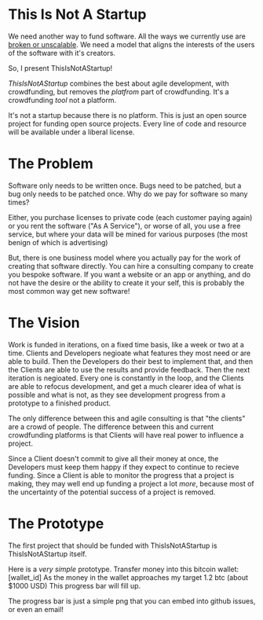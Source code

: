 
# This Is Not A Startup

We need another way to fund software. All the ways we currently use are
[broken or unscalable](./economics-of-software.md). We need a model that
aligns the interests of the users of the software with it's creators.

So, I present ThisIsNotAStartup!

_ThisIsNotAStartup_ combines the best about agile development,
with crowdfunding, but removes the _platfrom_ part of crowdfunding.
It's a crowdfunding _tool_ not a platform.

It's not a startup because there is no platform.
This is just an open source project for funding open source projects.
Every line of code and resource will be available under a liberal license.

# The Problem

Software only needs to be written once. Bugs need to be patched,
but a bug only needs to be patched once.
Why do we pay for software so many times?

Either, you purchase licenses to private code (each customer paying again)
or you rent the software ("As A Service"), or worse of all,
you use a free service, but where your data will be mined for various purposes
(the most benign of which is advertising)

But, there is one business model where you actually pay for the work of creating
that software directly. You can hire a consulting company to create you bespoke software.
If you want a website or an app or anything, and do not have the desire or
the ability to create it your self, this is probably the most common way get new software!

# The Vision

Work is funded in iterations, on a fixed time basis, like a week or two at a time.
Clients and Developers negioate what features they most need or are able to build.
Then the Developers do their best to implement that, and then the Clients are able
to use the results and provide feedback. Then the next iteration is negioated.
Every one is constantly in the loop, and the Clients are able to refocus
development, and get a much clearer idea of what is possible and what is not,
as they see development progress from a prototype to a finished product.

The only difference between this and agile consulting is that "the clients"
are a crowd of people. The difference between this and current crowdfunding
platforms is that Clients will have real power to influence a project.

Since a Client doesn't commit to give all their money at once, the Developers
must keep them happy if they expect to continue to recieve funding.
Since a Client is able to monitor the progress that a project is making,
they may well end up funding a project a lot _more_, because most of the uncertainty
of the potential success of a project is removed.

# The Prototype

The first project that should be funded with ThisIsNotAStartup is ThisIsNotAStartup itself.

Here is a _very simple_ prototype. Transfer money into this bitcoin wallet: [wallet_id]
As the money in the wallet approaches my target 1.2 btc (about $1000 USD)
This progress bar will fill up. 


The progress bar is just a simple png that you can embed into github issues, or even an email!






